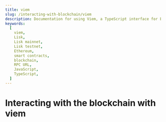 ```yaml
---
title: viem
slug: /interacting-with-blockchain/viem
description: Documentation for using Viem, a TypeScript interface for EVM-compatible blockchains. This page covers installation, setup, and various functionalities such as reading and writing blockchain data and interacting with smart contracts on Lisk.
keywords:
  [
    viem,
    Lisk,
    Lisk mainnet,
    Lisk testnet,
    Ethereum,
    smart contracts,
    blockchain,
    RPC URL,
    JavaScript,
    TypeScript,
  ]
---
```


# Interacting with the blockchain with viem

